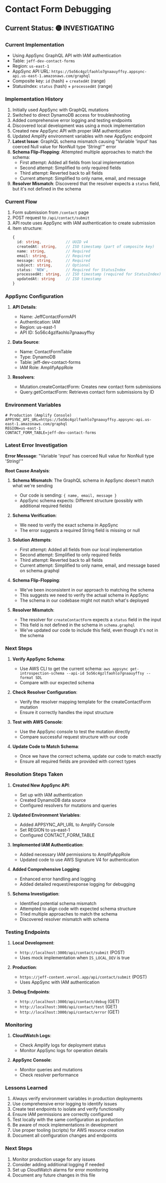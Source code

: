 # Contact Form Debugging

## Current Status: 🟡 INVESTIGATING

### Current Implementation

- Using AppSync GraphQL API with IAM authentication
- Table: `jeff-dev-contact-forms`
- Region: `us-east-1`
- AppSync API URL: `https://5o56c4gzlfaohlo7gnaauyffsy.appsync-api.us-east-1.amazonaws.com/graphql`
- Composite key: `id` (hash) + `createdAt` (range)
- StatusIndex: `status` (hash) + `processedAt` (range)

### Implementation History

1. Initially used AppSync with GraphQL mutations
2. Switched to direct DynamoDB access for troubleshooting
3. Added comprehensive error logging and testing endpoints
4. Discovered local development was using a mock implementation
5. Created new AppSync API with proper IAM authentication
6. Updated Amplify environment variables with new AppSync endpoint
7. **Latest Issue**: GraphQL schema mismatch causing "Variable 'input' has coerced Null value for NonNull type 'String!'" error
8. **Schema Flip-Flopping**: Attempted multiple approaches to match the schema:
   - First attempt: Added all fields from local implementation
   - Second attempt: Simplified to only required fields
   - Third attempt: Reverted back to all fields
   - Current attempt: Simplified to only name, email, and message
9. **Resolver Mismatch**: Discovered that the resolver expects a `status` field, but it's not defined in the schema

### Current Flow

1. Form submission from `/contact` page
2. POST request to `/api/contact/submit`
3. API route uses AppSync with IAM authentication to create submission
4. Item structure:
   ```typescript
   {
     id: string,           // UUID v4
     createdAt: string,    // ISO timestamp (part of composite key)
     name: string,         // Required
     email: string,        // Required
     message: string,      // Required
     subject: string,      // Optional
     status: 'NEW',        // Required for StatusIndex
     processedAt: string,  // ISO timestamp (required for StatusIndex)
     updatedAt: string     // ISO timestamp
   }
   ```

### AppSync Configuration

1. **API Details**:

   - Name: JeffContactFormAPI
   - Authentication: IAM
   - Region: us-east-1
   - API ID: 5o56c4gzlfaohlo7gnaauyffsy

2. **Data Source**:

   - Name: ContactFormTable
   - Type: DynamoDB
   - Table: jeff-dev-contact-forms
   - IAM Role: AmplifyAppRole

3. **Resolvers**:
   - Mutation.createContactForm: Creates new contact form submissions
   - Query.getContactForm: Retrieves contact form submissions by ID

### Environment Variables

```
# Production (Amplify Console)
APPSYNC_API_URL=https://5o56c4gzlfaohlo7gnaauyffsy.appsync-api.us-east-1.amazonaws.com/graphql
REGION=us-east-1
CONTACT_FORM_TABLE=jeff-dev-contact-forms
```

### Latest Error Investigation

**Error Message**: "Variable 'input' has coerced Null value for NonNull type 'String!'"

**Root Cause Analysis**:

1. **Schema Mismatch**: The GraphQL schema in AppSync doesn't match what we're sending

   - Our code is sending: `{ name, email, message }`
   - AppSync schema expects: Different structure (possibly with additional required fields)

2. **Schema Verification**:

   - We need to verify the exact schema in AppSync
   - The error suggests a required String field is missing or null

3. **Solution Attempts**:

   - First attempt: Added all fields from our local implementation
   - Second attempt: Simplified to only required fields
   - Third attempt: Reverted back to all fields
   - Current attempt: Simplified to only name, email, and message based on schema.graphql

4. **Schema Flip-Flopping**:

   - We've been inconsistent in our approach to matching the schema
   - This suggests we need to verify the actual schema in AppSync
   - The schema in our codebase might not match what's deployed

5. **Resolver Mismatch**:
   - The resolver for `createContactForm` expects a `status` field in the input
   - This field is not defined in the schema in `schema.graphql`
   - We've updated our code to include this field, even though it's not in the schema

### Next Steps

1. **Verify AppSync Schema**:

   - Use AWS CLI to get the current schema: `aws appsync get-introspection-schema --api-id 5o56c4gzlfaohlo7gnaauyffsy --format SDL`
   - Compare with our expected schema

2. **Check Resolver Configuration**:

   - Verify the resolver mapping template for the createContactForm mutation
   - Ensure it correctly handles the input structure

3. **Test with AWS Console**:

   - Use the AppSync console to test the mutation directly
   - Compare successful request structure with our code

4. **Update Code to Match Schema**:
   - Once we have the correct schema, update our code to match exactly
   - Ensure all required fields are provided with correct types

### Resolution Steps Taken

1. **Created New AppSync API**:

   - Set up with IAM authentication
   - Created DynamoDB data source
   - Configured resolvers for mutations and queries

2. **Updated Environment Variables**:

   - Added APPSYNC_API_URL to Amplify Console
   - Set REGION to us-east-1
   - Configured CONTACT_FORM_TABLE

3. **Implemented IAM Authentication**:

   - Added necessary IAM permissions to AmplifyAppRole
   - Updated code to use AWS Signature V4 for authentication

4. **Added Comprehensive Logging**:

   - Enhanced error handling and logging
   - Added detailed request/response logging for debugging

5. **Schema Investigation**:
   - Identified potential schema mismatch
   - Attempted to align code with expected schema structure
   - Tried multiple approaches to match the schema
   - Discovered resolver mismatch with schema

### Testing Endpoints

1. **Local Development**:

   - `http://localhost:3000/api/contact/submit` (POST)
   - Uses mock implementation when `IS_LOCAL_DEV` is true

2. **Production**:

   - `https://jeff-content.vercel.app/api/contact/submit` (POST)
   - Uses AppSync with IAM authentication

3. **Debug Endpoints**:
   - `http://localhost:3000/api/contact/debug` (GET)
   - `http://localhost:3000/api/contact/test` (GET)
   - `http://localhost:3000/api/contact/error` (GET)

### Monitoring

1. **CloudWatch Logs**:

   - Check Amplify logs for deployment status
   - Monitor AppSync logs for operation details

2. **AppSync Console**:
   - Monitor queries and mutations
   - Check resolver performance

### Lessons Learned

1. Always verify environment variables in production deployments
2. Use comprehensive error logging to identify issues
3. Create test endpoints to isolate and verify functionality
4. Ensure IAM permissions are correctly configured
5. Test locally with the same configuration as production
6. Be aware of mock implementations in development
7. Use proper tooling (scripts) for AWS resource creation
8. Document all configuration changes and endpoints

### Next Steps

1. Monitor production usage for any issues
2. Consider adding additional logging if needed
3. Set up CloudWatch alarms for error monitoring
4. Document any future changes in this file
